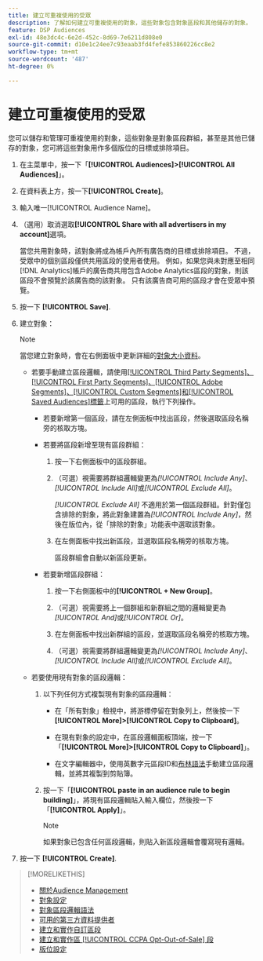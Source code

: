 ```yaml
---
title: 建立可重複使用的受眾
description: 了解如何建立可重複使用的對象，這些對象包含對象區段和其他儲存的對象。
feature: DSP Audiences
exl-id: 48e3dc4c-6e2d-452c-8d69-7e6211d808e0
source-git-commit: d10e1c24ee7c93eaab3fd4fefe853860226cc8e2
workflow-type: tm+mt
source-wordcount: '487'
ht-degree: 0%

---
```


# 建立可重複使用的受眾

<!-- "Saved audience" is used in UI (where?), but "saved" is a state, not a type. "Reusable audience" sounds better in a description. "Audience template" isn't right, either, since it implies you can edit it on the fly to create a new, different audience. Some other term? -->

您可以儲存和管理可重複使用的對象，這些對象是對象區段群組，甚至是其他已儲存的對象，您可將這些對象用作多個版位的目標或排除項目。

1. 在主菜單中，按一下「**[!UICONTROL Audiences]>[!UICONTROL All Audiences]**」。

1. 在資料表上方，按一下&#x200B;**[!UICONTROL Create]**。

1. 輸入唯一[!UICONTROL Audience Name]。

1. （選用）取消選取&#x200B;**[!UICONTROL Share with all advertisers in my account]**&#x200B;選項。

   當您共用對象時，該對象將成為帳戶內所有廣告商的目標或排除項目。 不過，受眾中的個別區段僅供共用區段的使用者使用。 例如，如果您與未對應至相同[!DNL Analytics]帳戶的廣告商共用包含Adobe Analytics區段的對象，則該區段不會預覽於該廣告商的該對象。 只有該廣告商可用的區段才會在受眾中預覽。

1. 按一下 **[!UICONTROL Save]**.

1. 建立對象：

   >[!NOTE]
   >
   >當您建立對象時，會在右側面板中更新詳細的[對象大小資料](audience-about.md)。

   * 若要手動建立區段邏輯，請使用[[!UICONTROL Third Party Segments]、[!UICONTROL First Party Segments]、[!UICONTROL Adobe Segments]、[!UICONTROL Custom Segments]和[!UICONTROL Saved Audiences]標籤](audience-settings.md)上可用的區段，執行下列操作。

      * 若要新增第一個區段，請在左側面板中找出區段，然後選取區段名稱旁的核取方塊。

      * 若要將區段新增至現有區段群組：

         1. 按一下右側面板中的區段群組。

         1. （可選）視需要將群組邏輯變更為&#x200B;*[!UICONTROL Include Any]*、*[!UICONTROL Include All]*&#x200B;或&#x200B;*[!UICONTROL Exclude All]*。

            *[!UICONTROL Exclude All]* 不適用於第一個區段群組。針對僅包含排除的對象，將此對象建置為&#x200B;*[!UICONTROL Include Any]*，然後在版位內，從「排除的對象」功能表中選取該對象。

         1. 在左側面板中找出新區段，並選取區段名稱旁的核取方塊。

            區段群組會自動以新區段更新。
      * 若要新增區段群組：

         1. 按一下右側面板中的&#x200B;**[!UICONTROL + New Group]**。

         1. （可選）視需要將上一個群組和新群組之間的邏輯變更為&#x200B;*[!UICONTROL And]*&#x200B;或&#x200B;*[!UICONTROL Or]*。

         1. 在左側面板中找出新群組的區段，並選取區段名稱旁的核取方塊。

         1. （可選）視需要將群組邏輯變更為&#x200B;*[!UICONTROL Include Any]*、*[!UICONTROL Include All]*&#x200B;或&#x200B;*[!UICONTROL Exclude All]*。
   * 若要使用現有對象的區段邏輯：

      1. 以下列任何方式複製現有對象的區段邏輯：

         * 在「所有對象」檢視中，將游標停留在對象列上，然後按一下&#x200B;**[!UICONTROL More]>[!UICONTROL Copy to Clipboard]**。

         * 在現有對象的設定中，在區段邏輯面板頂端，按一下「**[!UICONTROL More]>[!UICONTROL Copy to Clipboard]**」。

         * 在文字編輯器中，使用英數字元區段ID和[布林語法](audience-segment-logic-syntax.md)手動建立區段邏輯，並將其複製到剪貼簿。
      1. 按一下「**[!UICONTROL paste in an audience rule to begin building]**」，將現有區段邏輯貼入輸入欄位，然後按一下「**[!UICONTROL Apply]**」。

         >[!NOTE]
         >
         >如果對象已包含任何區段邏輯，則貼入新區段邏輯會覆寫現有邏輯。




1. 按一下 **[!UICONTROL Create]**.

>[!MORELIKETHIS]
>
>* [關於Audience Management](audience-about.md)
>* [對象設定](audience-settings.md)
>* [對象區段邏輯語法](audience-segment-logic-syntax.md)
>* [可用的第三方資料提供者](third-party-data-providers.md)
>* [建立和實作自訂區段](custom-segment-create.md)
>* [建立和實作區 [!UICONTROL CCPA Opt-Out-of-Sale] 段](ccpa-opt-out-segment-create.md)
>* [版位設定](/help/dsp/campaign-management/placements/placement-settings.md)


